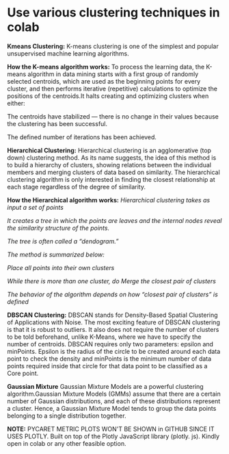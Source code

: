 # Use various clustering techniques in colab

**Kmeans Clustering:**
K-means clustering is one of the simplest and popular unsupervised machine learning algorithms.

**How the K-means algorithm works:**
To process the learning data, the K-means algorithm in data mining starts with a first group of randomly selected centroids, which are used as the beginning points for every cluster, and then performs iterative (repetitive) calculations to optimize the positions of the centroids.It halts creating and optimizing clusters when either:

The centroids have stabilized — there is no change in their values because the clustering has been successful.

The defined number of iterations has been achieved.

**Hierarchical  Clustering:**
Hierarchical clustering is an agglomerative (top down) clustering method. As its name suggests, the idea of  this method is to build a hierarchy of clusters, showing relations between the individual members and  merging clusters of data based on similarity. The hierarchical clustering algorithm is only interested in finding the closest relationship at each stage regardless of the degree of similarity.

**How the Hierarchical  algorithm works:**
*Hierarchical clustering takes as input a set of points*

*It creates a tree in which the points are leaves and the  internal nodes reveal the similarity structure of the points.*

*The tree is often called a “dendogram.”*

*The method is summarized below:*

*Place all points into their own clusters*

*While there is more than one cluster, do Merge the closest pair of clusters*

*The behavior of the algorithm depends on how “closest pair of clusters” is defined*

**DBSCAN Clustering:**
DBSCAN stands for Density-Based Spatial Clustering of Applications with Noise. The most exciting feature of DBSCAN clustering is that it is robust to outliers. It also does not require the number of clusters to be told beforehand, unlike K-Means, where we have to specify the number of centroids. DBSCAN requires only two parameters: epsilon and minPoints. Epsilon is the radius of the circle to be created around each data point to check the density and minPoints is the minimum number of data points required inside that circle for that data point to be classified as a Core point.

**Gaussian Mixture**
Gaussian Mixture Models are a powerful clustering algorithm.Gaussian Mixture Models (GMMs) assume that there are a certain number of Gaussian distributions, and each of these distributions represent a cluster. Hence, a Gaussian Mixture Model tends to group the data points belonging to a single distribution together.

**NOTE:** PYCARET METRIC PLOTS  WON'T BE SHOWN in GITHUB SINCE IT USES PLOTLY. Built on top of the Plotly JavaScript library (plotly. js). Kindly open in colab or any other feasible option.
